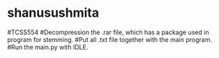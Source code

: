 # shanusushmita
#TCSS554
#Decompression the .rar file, which has a package used in program for stemming.
#Put all .txt file together with the main program.
#Run the main.py with IDLE.
